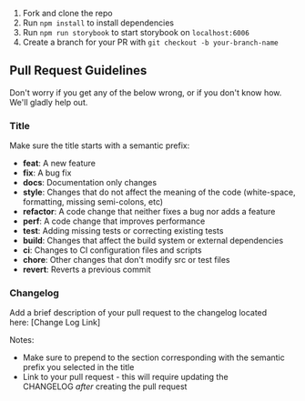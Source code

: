 1. Fork and clone the repo
2. Run `npm install` to install dependencies
3. Run `npm run storybook` to start storybook on `localhost:6006`
4. Create a branch for your PR with `git checkout -b your-branch-name`

## Pull Request Guidelines[](https://github.com/lenharta/demo-storybook-2/tree/main/README#pull-request-guidelines)

Don't worry if you get any of the below wrong, or if you don't know how. We'll gladly help out.

### Title[](https://github.com/lenharta/demo-storybook-2/tree/main/README#title)

Make sure the title starts with a semantic prefix:

- **feat**: A new feature
- **fix**: A bug fix
- **docs**: Documentation only changes
- **style**: Changes that do not affect the meaning of the code (white-space, formatting, missing semi-colons, etc)
- **refactor**: A code change that neither fixes a bug nor adds a feature
- **perf**: A code change that improves performance
- **test**: Adding missing tests or correcting existing tests
- **build**: Changes that affect the build system or external dependencies
- **ci**: Changes to CI configuration files and scripts
- **chore**: Other changes that don't modify src or test files
- **revert**: Reverts a previous commit

### Changelog[](https://github.com/lenharta/demo-storybook-2/tree/main/README#changelog)

Add a brief description of your pull request to the changelog located here: [Change Log Link]

Notes:

- Make sure to prepend to the section corresponding with the semantic prefix you selected in the title
- Link to your pull request - this will require updating the CHANGELOG *after* creating the pull request
